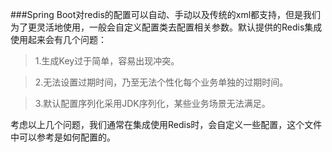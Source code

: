 ###Spring Boot对redis的配置可以自动、手动以及传统的xml都支持，但是我们为了更灵活地使用，一般会自定义配置类去配置相关参数。默认提供的Redis集成使用起来会有几个问题：

>1.生成Key过于简单，容易出现冲突。
 
>2.无法设置过期时间，乃至无法个性化每个业务单独的过期时间。

>3.默认配置序列化采用JDK序列化，某些业务场景无法满足。

考虑以上几个问题，我们通常在集成使用Redis时，会自定义一些配置，这个文件中可以参考是如何配置的。